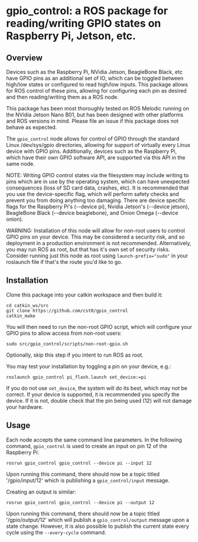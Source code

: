 # gpio\_control: a ROS package for reading/writing GPIO states on Raspberry Pi, Jetson, etc.
## Overview
Devices such as the Raspberry Pi, NVidia Jetson, BeagleBone Black, etc have GPIO pins as an additional set of IO,
which can be toggled between high/low states or configured to read high/low inputs. This package allows for
ROS control of these pins, allowing for configuring each pin as desired and then reading/writing
them as a ROS node.

This package has been most thoroughly tested on ROS Melodic running on the NVidia Jetson Nano B01,
but has been designed with other platforms and ROS versions in mind. Please file an issue if
this package does not behave as expected.

The `gpio_control` node allows for control of GPIO through the standard Linux /dev/sys/gpio directories, allowing for support
of virtually every Linux device with GPIO pins. Additionally, devices such as the Raspberry Pi, which have
their own GPIO software API, are supported via this API in the same node.

NOTE: Writing GPIO control states via the filesystem may include writing to pins which are in use
by the operating system, which can have unexpected consequences (loss of SD card data, crashes, etc).
It is recommended that you use the device-specific flag, which will perform safety checks and prevent
you from doing anything too damaging. There are device specific flags for the Raspberry Pi's (--device pi),
Nvidia Jetson's (--device jetson), BeagleBone Black (--device beaglebone), and Onion Omega (--device onion).

WARNING: Installation of this node will allow for non-root users to control GPIO pins on your device. This may be
considered a security risk, and so deployment in a production environment is not recommended. Alternatively, you may run
ROS as root, but that has it's own set of security risks. Consider running just this node as root using `launch-prefix="sudo"`
in your roslaunch file if that's the route you'd like to go.

## Installation
Clone this package into your catkin workspace and then build it:

```
cd catkin_ws/src
git clone https://github.com/cst0/gpio_control
catkin_make
```

You will then need to run the non-root GPIO script, which will configure your GPIO pins to allow access from non-root users:

```
sudo src/gpio_control/scripts/non-root-gpio.sh
```

Optionally, skip this step if you intent to run ROS as root.

You may test your installation by toggling a pin on your device, e.g.:

```
roslaunch gpio_control pi_flash.launch set_device:=pi
```

If you do not use `set_device`, the system will do its best, which may not be correct. If your device is supported, it
is recommended you specify the device. If it is not, double check that the pin being used (12) will not damage
your hardware.

## Usage
Each node accepts the same command line parameters. In the following command, `gpio_control` is used
to create an input on pin 12 of the Raspberry Pi:

```
rosrun gpio_control gpio_control --device pi --input 12
```

Upon running this command, there should now be a topic titled '/gpio/input/12' which is publishing a `gpio_control/input` message.

Creating an output is similar:
```
rosrun gpio_control gpio_control --device pi --output 12
```

Upon running this command, there should now be a topic titled '/gpio/output/12' which will publish a `gpio_control/output` message
upon a state change. However, it is also possible to publish the current state every cycle using the `--every-cycle` command. 

